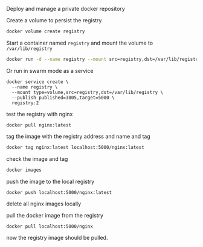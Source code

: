 Deploy and manage a private docker repository

Create a volume to persist the registry

```bash
docker volume create registry
```

Start a container named `registry` and mount the volume to `/var/lib/registry`

```bash
docker run -d --name registry --mount src=registry,dst=/var/lib/registry -p 5000:5000 registry:2
```

Or run in swarm mode as a service
```
docker service create \
  --name registry \
  --mount type=volume,src=registry,dst=/var/lib/registry \
  --publish published=3005,target=5000 \
  registry:2
```

test the registry with nginx
```
docker pull nginx:latest
```

tag the image with the registry address and name and tag
```bash
docker tag nginx:latest localhost:5000/nginx:latest
```

check the image and tag
```bash
docker images
```

push the image to the local registry
```
docker push localhost:5000/nginx:latest
```

delete all nginx images locally

pull the docker image from the registry
```
docker pull localhost:5000/nginx
```

now the registry image should be pulled.
